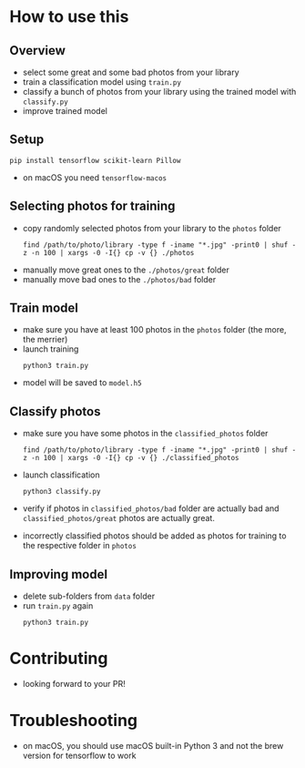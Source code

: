 # How to use this

## Overview

* select some great and some bad photos from your library
* train a classification model using `train.py`
* classify a bunch of photos from your library using the trained model with `classify.py`
* improve trained model

## Setup

```
pip install tensorflow scikit-learn Pillow
```

* on macOS you need `tensorflow-macos`

## Selecting photos for training

* copy randomly selected photos from your library to the `photos` folder
    ```shell
    find /path/to/photo/library -type f -iname "*.jpg" -print0 | shuf -z -n 100 | xargs -0 -I{} cp -v {} ./photos
    ```
* manually move great ones to the `./photos/great` folder
* manually move bad ones to the `./photos/bad` folder

## Train model

* make sure you have at least 100 photos in the `photos` folder (the more, the merrier)
* launch training
    ```shell
    python3 train.py
    ```
* model will be saved to `model.h5`

## Classify photos

* make sure you have some photos in the `classified_photos` folder
    ```shell
    find /path/to/photo/library -type f -iname "*.jpg" -print0 | shuf -z -n 100 | xargs -0 -I{} cp -v {} ./classified_photos
    ```

* launch classification
    ```shell
    python3 classify.py
    ```

* verify if photos in `classified_photos/bad` folder are actually bad and `classified_photos/great` photos are actually great.
* incorrectly classified photos should be added as photos for training to the respective folder in `photos` 

## Improving model

* delete sub-folders from `data` folder
* run `train.py` again
    ```shell
    python3 train.py
    ```

# Contributing

* looking forward to your PR!

# Troubleshooting

* on macOS, you should use macOS built-in Python 3 and not the brew version for tensorflow to work